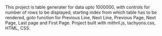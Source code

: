 This project is table generater for data upto 1000000, with controls for number of rows to be displayed, starting index from which table has to be rendered, goto function for Previous Line, Next Line, Previous Page, Next Page, Last page and First Page.
Project built with mithril.js, tachyons.css, HTML, CSS.